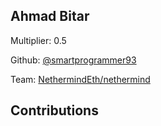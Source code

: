 
## Ahmad Bitar
Multiplier: 0.5

Github: [@smartprogrammer93](https://github.com/smartprogrammer93)

Team: [NethermindEth/nethermind](https://github.com/NethermindEth/nethermind/pulls?q=author%3Asmartprogrammer93+)

## Contributions
